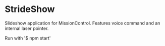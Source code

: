 # StrideShow
Slideshow application for MissionControl. Features voice command and an internal laser pointer.

Run with '$ npm start'
